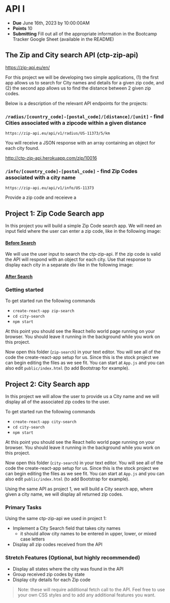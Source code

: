 # API I

- **Due** June 16th, 2023 by 10:00:00AM
- **Points** 10
- **Submitting** Fill out all of the appropriate information in the Bootcamp Tracker Google Sheet (available in the README)

## The Zip and City search API (ctp-zip-api)

https://zip-api.eu/en/

For this project we will be developing two simple applications, (1) the first app allows us to search for City names and details for a given zip code, and (2) the second app allows us to find the distance between 2 given zip codes.

Below is a description of the relevant API endpoints for the projects:

### `/radius/[country_code]-[postal_code]/[distance]/[unit]` - find Cities associated with a zipcode within a given distance

`https://zip-api.eu/api/v1/radius/US-11373/5/km`

You will receive a JSON response with an array containing an object for each city found. 


http://ctp-zip-api.herokuapp.com/zip/10016

### `/info/[country_code]-[postal_code]` - find Zip Codes associated with a city name

`https://zip-api.eu/api/v1/info/US-11373`


Provide a zip code and receieve a 


## Project 1: Zip Code Search app

In this project you will build a simple Zip Code search app. We will need an input field where the user can enter a zip code, like in the following image:

#### [Before Search](https://github.com/CUNYTechPrep/week-03-projects/blob/master/zip-search-1.png)

We will use the user input to search the ctp-zip-api. If the zip code is valid the API will respond with an object for each city. Use that response to display each city in a separate div like in the following image: 

#### [After Search](https://github.com/CUNYTechPrep/week-03-projects/blob/master/zip-search-2.png)

### Getting started

To get started run the following commands

- `create-react-app zip-search`
- `cd city-search`
- `npm start`

At this point you should see the React hello world page running on your browser. You should leave it running in the background while you work on this project.

Now open this folder (`zip-search`) in your text editor. You will see all of the code the create-react-app setup for us. Since this is the stock project we can begin editing the files as we see fit. You can start at `App.js` and you can also edit `public/index.html` (to add Bootstrap for example).

## Project 2: City Search app

In this project we will allow the user to provide us a City name and we will display all of the associated zip codes to the user. 

To get started run the following commands

- `create-react-app city-search`
- `cd city-search`
- `npm start`

At this point you should see the React hello world page running on your browser. You should leave it running in the background while you work on this project.

Now open this folder (`city-search`) in your text editor. You will see all of the code the create-react-app setup for us. Since this is the stock project we can begin editing the files as we see fit. You can start at `App.js` and you can also edit `public/index.html` (to add Bootstrap for example).

Using the same API as project 1, we will build a City search app, where given a city name, we will display all returned zip codes.

### Primary Tasks

Using the same ctp-zip-api we used in project 1:

- Implement a City Search field that takes city names
    + it should allow city names to be entered in upper, lower, or mixed case letters
- Display all zip codes received from the API

### Stretch Features (Optional, but highly recommended)

- Display all states where the city was found in the API
- Group received zip codes by state
- Display city details for each Zip code

> Note: these will require additional fetch call to the API. Feel free to use your own CSS styles and to add any additional features you want.